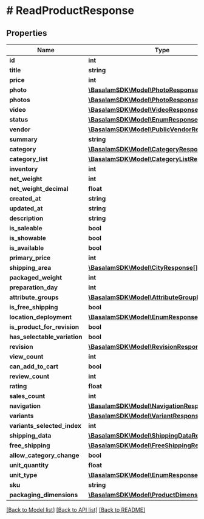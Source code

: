 # # ReadProductResponse

## Properties

Name | Type | Description | Notes
------------ | ------------- | ------------- | -------------
**id** | **int** |  |
**title** | **string** |  |
**price** | **int** |  |
**photo** | [**\BasalamSDK\Model\PhotoResponse**](PhotoResponse.md) |  |
**photos** | [**\BasalamSDK\Model\PhotoResponse[]**](PhotoResponse.md) |  |
**video** | [**\BasalamSDK\Model\VideoResponse**](VideoResponse.md) |  |
**status** | [**\BasalamSDK\Model\EnumResponse**](EnumResponse.md) |  |
**vendor** | [**\BasalamSDK\Model\PublicVendorResponse**](PublicVendorResponse.md) |  |
**summary** | **string** |  |
**category** | [**\BasalamSDK\Model\CategoryResponse**](CategoryResponse.md) |  |
**category_list** | [**\BasalamSDK\Model\CategoryListResponse[]**](CategoryListResponse.md) |  |
**inventory** | **int** |  |
**net_weight** | **int** |  |
**net_weight_decimal** | **float** |  |
**created_at** | **string** |  |
**updated_at** | **string** |  |
**description** | **string** |  |
**is_saleable** | **bool** |  |
**is_showable** | **bool** |  |
**is_available** | **bool** |  |
**primary_price** | **int** |  |
**shipping_area** | [**\BasalamSDK\Model\CityResponse[]**](CityResponse.md) |  |
**packaged_weight** | **int** |  |
**preparation_day** | **int** |  |
**attribute_groups** | [**\BasalamSDK\Model\AttributeGroupResponse[]**](AttributeGroupResponse.md) |  |
**is_free_shipping** | **bool** |  |
**location_deployment** | [**\BasalamSDK\Model\EnumResponse**](EnumResponse.md) |  |
**is_product_for_revision** | **bool** |  |
**has_selectable_variation** | **bool** |  |
**revision** | [**\BasalamSDK\Model\RevisionResponse**](RevisionResponse.md) |  |
**view_count** | **int** |  |
**can_add_to_cart** | **bool** |  |
**review_count** | **int** |  |
**rating** | **float** |  |
**sales_count** | **int** |  |
**navigation** | [**\BasalamSDK\Model\NavigationResponse**](NavigationResponse.md) |  |
**variants** | [**\BasalamSDK\Model\VariantResponse[]**](VariantResponse.md) |  |
**variants_selected_index** | **int** |  |
**shipping_data** | [**\BasalamSDK\Model\ShippingDataResponse**](ShippingDataResponse.md) |  |
**free_shipping** | [**\BasalamSDK\Model\FreeShippingResponse**](FreeShippingResponse.md) |  |
**allow_category_change** | **bool** |  |
**unit_quantity** | **float** |  |
**unit_type** | [**\BasalamSDK\Model\EnumResponse**](EnumResponse.md) |  |
**sku** | **string** |  | [optional]
**packaging_dimensions** | [**\BasalamSDK\Model\ProductDimensionResponse**](ProductDimensionResponse.md) |  | [optional]

[[Back to Model list]](../../README.md#models) [[Back to API list]](../../README.md#endpoints) [[Back to README]](../../README.md)
